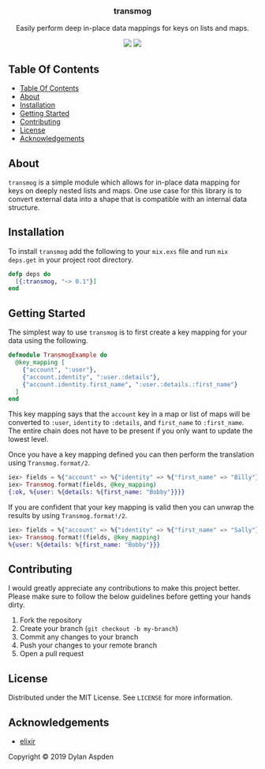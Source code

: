 <p align="center">
  <h3 align="center">
    transmog
  </h3>

  <p align="center">
    Easily perform deep in-place data mappings for keys on lists and maps.
  </p>

  <p align="center">
    <img src="https://circleci.com/gh/dhaspden/transmog.svg?style=svg" />
    <a href="https://codecov.io/gh/dhaspden/transmog">
      <img src="https://codecov.io/gh/dhaspden/transmog/branch/master/graph/badge.svg" />
    </a>
  </p>
</p>

## Table Of Contents

- [Table Of Contents](#table-of-contents)
- [About](#about)
- [Installation](#installation)
- [Getting Started](#getting-started)
- [Contributing](#contributing)
- [License](#license)
- [Acknowledgements](#acknowledgements)

## About

`transmog` is a simple module which allows for in-place data mapping for keys on
deeply nested lists and maps. One use case for this library is to convert
external data into a shape that is compatible with an internal data structure.

## Installation

To install `transmog` add the following to your `mix.exs` file and run
`mix deps.get` in your project root directory.

```elixir
defp deps do
  [{:transmog, "~> 0.1"}]
end
```

## Getting Started

The simplest way to use `transmog` is to first create a key mapping for your
data using the following.

```elixir
defmodule TransmogExample do
  @key_mapping [
    {"account", ":user"},
    {"account.identity", ":user.:details"},
    {"account.identity.first_name", ":user.:details.:first_name"}
  ]
end
```

This key mapping says that the `account` key in a map or list of maps will be
converted to `:user`, `identity` to `:details`, and `first_name` to
`:first_name`. The entire chain does not have to be present if you only want to
update the lowest level.

Once you have a key mapping defined you can then perform the translation using
`Transmog.format/2`.

```elixir
iex> fields = %{"account" => %{"identity" => %{"first_name" => "Billy"}}}
iex> Transmog.format(fields, @key_mapping)
{:ok, %{user: %{details: %{first_name: "Bobby"}}}}
```

If you are confident that your key mapping is valid then you can unwrap the
results by using `Transmog.format!/2`.

```elixir
iex> fields = %{"account" => %{"identity" => %{"first_name" => "Sally"}}}
iex> Transmog.format!(fields, @key_mapping)
%{user: %{details: %{first_name: "Bobby"}}}
```

## Contributing

I would greatly appreciate any contributions to make this project better. Please
make sure to follow the below guidelines before getting your hands dirty.

1. Fork the repository
2. Create your branch (`git checkout -b my-branch`)
3. Commit any changes to your branch
4. Push your changes to your remote branch
5. Open a pull request

## License

Distributed under the MIT License. See `LICENSE` for more information.

## Acknowledgements

- [elixir](https://elixir-lang.org/)

Copyright &copy; 2019 Dylan Aspden
